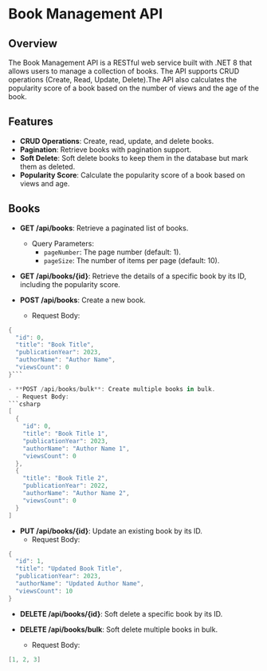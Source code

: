 # Book Management API

## Overview

The Book Management API is a RESTful web service built with .NET 8 that allows users to manage a collection of books. The API supports CRUD operations (Create, Read, Update, Delete).The API also calculates the popularity score of a book based on the number of views and the age of the book.

## Features

- **CRUD Operations**: Create, read, update, and delete books.
- **Pagination**: Retrieve books with pagination support.
- **Soft Delete**: Soft delete books to keep them in the database but mark them as deleted.
- **Popularity Score**: Calculate the popularity score of a book based on views and age.

## Books

- **GET /api/books**: Retrieve a paginated list of books.
  - Query Parameters:
    - `pageNumber`: The page number (default: 1).
    - `pageSize`: The number of items per page (default: 10).

- **GET /api/books/{id}**: Retrieve the details of a specific book by its ID, including the popularity score.

- **POST /api/books**: Create a new book.
  - Request Body:
```csharp
{
  "id": 0,
  "title": "Book Title",
  "publicationYear": 2023,
  "authorName": "Author Name",
  "viewsCount": 0
}```

- **POST /api/books/bulk**: Create multiple books in bulk.
  - Request Body:
```csharp
[
  {
    "id": 0,
    "title": "Book Title 1",
    "publicationYear": 2023,
    "authorName": "Author Name 1",
    "viewsCount": 0
  },
  {
    "title": "Book Title 2",
    "publicationYear": 2022,
    "authorName": "Author Name 2",
    "viewsCount": 0
  }
]
```

- **PUT /api/books/{id}**: Update an existing book by its ID.
  - Request Body:
```csharp
{
  "id": 1,
  "title": "Updated Book Title",
  "publicationYear": 2023,
  "authorName": "Updated Author Name",
  "viewsCount": 10
}
```

- **DELETE /api/books/{id}**: Soft delete a specific book by its ID.

- **DELETE /api/books/bulk**: Soft delete multiple books in bulk.
  - Request Body:
```csharp
[1, 2, 3]
```

    